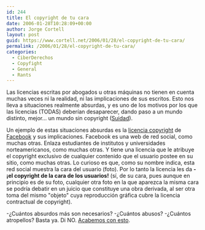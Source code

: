 ```yaml
---
id: 244
title: El copyright de tu cara
date: 2006-01-28T10:28:09+00:00
author: Jorge Cortell
layout: post
guid: https://www.cortell.net/2006/01/28/el-copyright-de-tu-cara/
permalink: /2006/01/28/el-copyright-de-tu-cara/
categories:
  - CiberDerechos
  - Copyfight
  - General
  - Rants
---
```

Las licencias escritas por abogados u otras máquinas no tienen en cuenta muchas veces ni la realidad, ni las implicaciones de sus escritos. Esto nos lleva a situaciones realmente absurdas, y es uno de los motivos por los que las licencias (TODAS) deberí­an desaparecer, dando paso a un mundo distinto, mejor... un mundo sin copyright ([Suidad](https://www.cortell.net/suidad/)).

Un ejemplo de estas situaciones absurdas es la [licencia copyright](https://www.facebook.com/terms.php) de [Facebook](https://www.facebook.com) y sus implicaciones. Facebook es una web de red social, como muchas otras. Enlaza estudiantes de institutos y universidades norteamericanos, como muchas otras. Y tiene una licencia que le atribuye el copyright exclusivo de cualquier contenido que el usuario postee en su sitio, como muchas otras. Lo curioso es que, como su nombre indica, esta red social muestra la cara del usuario (foto). Por lo tanto la licencia les da **-¡el copyright de la cara de los usuarios!** (sí­, de su cara, pues aunque en principio es de su foto, cualquier otra foto en la que aparezca la misma cara se podrí­a debatir en un juicio que constituye una obra derivada, al ser otra toma del mismo "objeto" cuya reproducción gráfica cubre la licencia contractual de copyright).

-¿Cuántos absurdos más son necesarios? -¿Cuántos abusos? -¿Cuántos atropellos? Basta ya. Di NO. [Acabemos con esto](https://www.cortell.net/suidad/).